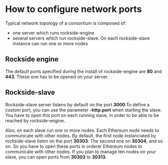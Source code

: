# How to configure network ports

Typical network topology of a consortium is composed of:
- one server which runs rockside-engine
- several servers which run rockside-slave. On each rockside-slave instance can run one or more nodes

## Rockside engine

The default ports specified during the install of rockside-engine are **80** and **443**. These one has to be opened on your server.

## Rockside-slave

Rockside-slave server listens by default on the port **3000**.To define a custom port, you can use the parameter **-http.port** when starting the slave.
You have to open this port on each running slave, in order to be able to be reached by rockside-engine.

Also, on each slave run one or more nodes. Each Ethereum node needs to communicate with other nodes.
By default, the first node instanciated by rockside-slave listen on the port **30303**. The second one on **30304**, and so on. So you have to open these ports in orderer Ethereum nodes to communicate with other nodes.
If you plan to manage ten nodes on your slave, you can open ports from **30303** to **30313**.
